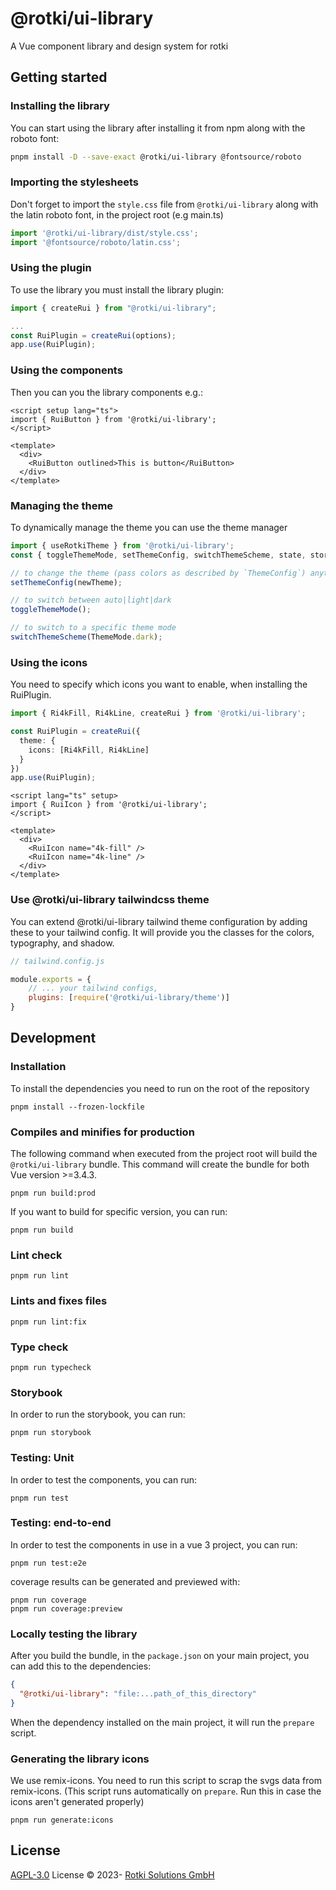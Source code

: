 # @rotki/ui-library

A Vue component library and design system for rotki

## Getting started

### Installing the library

You can start using the library after installing it from npm along with the roboto font: 

```bash
pnpm install -D --save-exact @rotki/ui-library @fontsource/roboto
```

### Importing the stylesheets

Don't forget to import the `style.css` file from `@rotki/ui-library` along with the latin roboto font,
in the project root (e.g main.ts)

```typescript
import '@rotki/ui-library/dist/style.css';
import '@fontsource/roboto/latin.css';
```

### Using the plugin

To use the library you must install the library plugin:

```typescript
import { createRui } from "@rotki/ui-library";

...
const RuiPlugin = createRui(options);
app.use(RuiPlugin);
```

### Using the components

Then you can you the library components e.g.:

```vue
<script setup lang="ts">
import { RuiButton } from '@rotki/ui-library';
</script>

<template>
  <div>
    <RuiButton outlined>This is button</RuiButton>
  </div>
</template>
```

### Managing the theme

To dynamically manage the theme you can use the theme manager

```typescript
import { useRotkiTheme } from '@rotki/ui-library';
const { toggleThemeMode, setThemeConfig, switchThemeScheme, state, store } = useRotkiTheme();

// to change the theme (pass colors as described by `ThemeConfig`) anytime:
setThemeConfig(newTheme);

// to switch between auto|light|dark
toggleThemeMode();

// to switch to a specific theme mode
switchThemeScheme(ThemeMode.dark);
```

### Using the icons

You need to specify which icons you want to enable, when installing the RuiPlugin.
```typescript
import { Ri4kFill, Ri4kLine, createRui } from '@rotki/ui-library';

const RuiPlugin = createRui({
  theme: {
    icons: [Ri4kFill, Ri4kLine]
  }
})
app.use(RuiPlugin);
```

```vue
<script lang="ts" setup>
import { RuiIcon } from '@rotki/ui-library';
</script>

<template>
  <div>
    <RuiIcon name="4k-fill" />
    <RuiIcon name="4k-line" />
  </div>
</template>
```

### Use @rotki/ui-library tailwindcss theme
You can extend @rotki/ui-library tailwind theme configuration by adding these to your tailwind config. It will provide you the classes for the colors, typography, and shadow.

```javascript
// tailwind.config.js

module.exports = {
    // ... your tailwind configs,
    plugins: [require('@rotki/ui-library/theme')]
}
```

## Development

### Installation

To install the dependencies you need to run on the root of the repository

```
pnpm install --frozen-lockfile
```

### Compiles and minifies for production
The following command when executed from the project root will build the `@rotki/ui-library` bundle.
This command will create the bundle for both Vue version >=3.4.3.
```
pnpm run build:prod
```

If you want to build for specific version, you can run:
```
pnpm run build
```

### Lint check
```
pnpm run lint
```

### Lints and fixes files
```
pnpm run lint:fix
```

### Type check
```
pnpm run typecheck
```

### Storybook
In order to run the storybook, you can run:

```
pnpm run storybook
```

### Testing: Unit
In order to test the components, you can run:

```
pnpm run test
```

### Testing: end-to-end
In order to test the components in use in a vue 3 project, you can run:

```
pnpm run test:e2e
```

coverage results can be generated and previewed with:

```
pnpm run coverage
pnpm run coverage:preview
```

### Locally testing the library
After you build the bundle, in the `package.json` on your main project, you can add this to the dependencies:

```json
{
  "@rotki/ui-library": "file:...path_of_this_directory"
}
```

When the dependency installed on the main project, it will run the `prepare` script.

### Generating the library icons
We use remix-icons. You need to run this script to scrap the svgs data from remix-icons. (This script runs automatically on `prepare`. Run this in case the icons aren't generated properly)
```
pnpm run generate:icons
```

## License

[AGPL-3.0](./LICENSE) License &copy; 2023- [Rotki Solutions GmbH](https://github.com/rotki)


